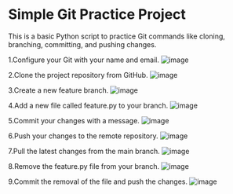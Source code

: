 # Simple Git Practice Project

This is a basic Python script to practice Git commands like cloning, branching, committing, and pushing changes.

1.Configure your Git with your name and email.
![image](https://github.com/user-attachments/assets/e2bb44f0-d11a-4f1a-8333-c0411975b902)

2.Clone the project repository from GitHub. 
![image](https://github.com/user-attachments/assets/724ddb71-46aa-4677-9a93-779dfa338b58)

3.Create a new feature branch. 
![image](https://github.com/user-attachments/assets/09c08c5d-367e-449e-8136-5bfd61450bdc)

4.Add a new file called feature.py to your branch. 
![image](https://github.com/user-attachments/assets/eccbaf71-694c-42e4-ae76-bd27fc473cad)

5.Commit your changes with a message.
![image](https://github.com/user-attachments/assets/eb86b2d9-6133-4ce6-8c3a-a48b85409a44)

6.Push your changes to the remote repository.
![image](https://github.com/user-attachments/assets/9005ce25-be91-475a-ba8d-0afbeca61fa0)

7.Pull the latest changes from the main branch. 
![image](https://github.com/user-attachments/assets/fd8db4a6-cd15-453a-ab01-dfd0ca1c20ef)

8.Remove the feature.py file from your branch.
![image](https://github.com/user-attachments/assets/36e1779e-4c93-4357-8c7f-22725591b748)

9.Commit the removal of the file and push the changes.
![image](https://github.com/user-attachments/assets/f09fe8fb-6471-455f-bcc8-309a549eae3d)










